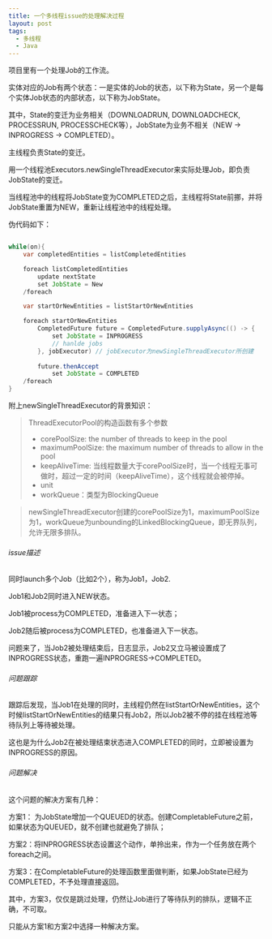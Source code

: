 ```yaml
---
title: 一个多线程issue的处理解决过程
layout: post
tags:
  - 多线程
  - Java
---
```


项目里有一个处理Job的工作流。

实体对应的Job有两个状态：一是实体的Job的状态，以下称为State，另一个是每个实体Job状态的内部状态，以下称为JobState。

其中，State的变迁为业务相关（DOWNLOADRUN, DOWNLOADCHECK, PROCESSRUN, PROCESSCHECK等），JobState为业务不相关（NEW -> INPROGRESS -> COMPLETED）。

主线程负责State的变迁。

用一个线程池Executors.newSingleThreadExecutor来实际处理Job，即负责JobState的变迁。

当线程池中的线程将JobState变为COMPLETED之后，主线程将State前挪，并将JobState重置为NEW，重新让线程池中的线程处理。

伪代码如下：

```java

while(on){
	var completedEntities = listCompletedEntities

	foreach listCompletedEntities
		update nextState
		set JobState = New
	/foreach

	var startOrNewEntities = listStartOrNewEntities

	foreach startOrNewEntities
		CompletedFuture future = CompletedFuture.supplyAsync(() -> {
			set JobState = INPROGRESS
			// hanlde jobs
		}, jobExecutor)	// jobExecutor为newSingleThreadExecutor所创建
	
		future.thenAccept
			set JobState = COMPLETED
	/foreach
}

```

附上newSingleThreadExecutor的背景知识：

> ThreadExecutorPool的构造函数有多个参数
> - corePoolSize: the number of threads to keep in the pool
> - maximumPoolSize: the maximum number of threads to allow in the pool
> - keepAliveTime: 当线程数量大于corePoolSize时，当一个线程无事可做时，超过一定的时间（keepAliveTime），这个线程就会被停掉。
> - unit
> - workQueue：类型为BlockingQueue<Runnable>

> newSingleThreadExecutor创建的corePoolSize为1，maximumPoolSize为1，workQueue为unbounding的LinkedBlockingQueue，即无界队列，允许无限多排队。

###### issue描述

同时launch多个Job（比如2个），称为Job1，Job2.

Job1和Job2同时进入NEW状态。

Job1被process为COMPLETED，准备进入下一状态；

Job2随后被process为COMPLETED，也准备进入下一状态。

问题来了，当Job2被处理结束后，日志显示，Job2又立马被设置成了INPROGRESS状态，重跑一遍INPROGRESS->COMPLETED。

###### 问题跟踪

跟踪后发现，当Job1在处理的同时，主线程仍然在listStartOrNewEntities，这个时候listStartOrNewEntities的结果只有Job2，所以Job2被不停的挂在线程池等待队列上等待被处理。

这也是为什么Job2在被处理结束状态进入COMPLETED的同时，立即被设置为INPROGRESS的原因。


###### 问题解决

这个问题的解决方案有几种：

方案1： 为JobState增加一个QUEUED的状态。创建CompletableFuture之前，如果状态为QUEUED，就不创建也就避免了排队；

方案2：将INPROGRESS状态设置这个动作，单拎出来，作为一个任务放在两个foreach之间。

方案3：在CompletableFuture的处理函数里面做判断，如果JobState已经为COMPLETED，不予处理直接返回。

其中，方案3，仅仅是跳过处理，仍然让Job进行了等待队列的排队，逻辑不正确，不可取。

只能从方案1和方案2中选择一种解决方案。
